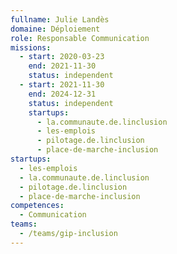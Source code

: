 ```yaml
---
fullname: Julie Landès
domaine: Déploiement
role: Responsable Communication
missions:
  - start: 2020-03-23
    end: 2021-11-30
    status: independent
  - start: 2021-11-30
    end: 2024-12-31
    status: independent
    startups:
      - la.communaute.de.linclusion
      - les-emplois
      - pilotage.de.linclusion
      - place-de-marche-inclusion
startups:
  - les-emplois
  - la.communaute.de.linclusion
  - pilotage.de.linclusion
  - place-de-marche-inclusion
competences:
  - Communication
teams:
  - /teams/gip-inclusion
---
```


